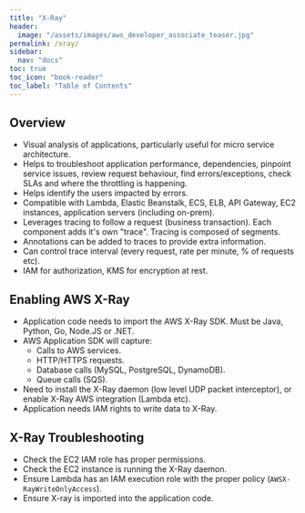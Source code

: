 ```yaml
---
title: "X-Ray"
header:
  image: "/assets/images/aws_developer_associate_teaser.jpg"
permalink: /xray/
sidebar:
  nav: "docs"
toc: true
toc_icon: "book-reader"
toc_label: "Table of Contents"
---
```


## Overview

- Visual analysis of applications, particularly useful for micro service architecture.
- Helps to troubleshoot application performance, dependencies, pinpoint service issues, review request behaviour, find errors/exceptions, check SLAs and where the throttling is happening.
- Helps identify the users impacted by errors.
- Compatible with Lambda, Elastic Beanstalk, ECS, ELB, API Gateway, EC2 instances, application servers (including on-prem).
- Leverages tracing to follow a request (business transaction). Each component adds it's own "trace". Tracing is composed of segments.
- Annotations can be added to traces to provide extra information.
- Can control trace interval (every request, rate per minute, % of requests etc).
- IAM for authorization, KMS for encryption at rest.

## Enabling AWS X-Ray

- Application code needs to import the AWS X-Ray SDK. Must be Java, Python, Go, Node.JS or .NET.
- AWS Application SDK will capture:
  - Calls to AWS services.
  - HTTP/HTTPS requests.
  - Database calls (MySQL, PostgreSQL, DynamoDB).
  - Queue calls (SQS).
- Need to install the X-Ray daemon (low level UDP packet interceptor), or enable X-Ray AWS integration (Lambda etc).
- Application needs IAM rights to write data to X-Ray.

## X-Ray Troubleshooting

- Check the EC2 IAM role has proper permissions.
- Check the EC2 instance is running the X-Ray daemon.
- Ensure Lambda has an IAM execution role with the proper policy (```AWSX-RayWriteOnlyAccess```).
- Ensure X-ray is imported into the application code.
